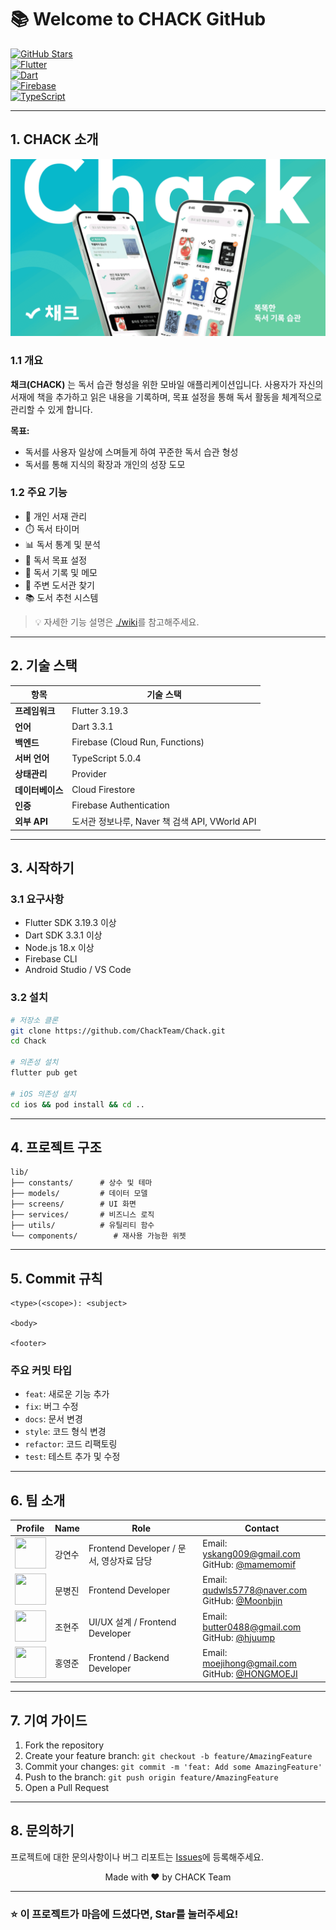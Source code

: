 # 📚 Welcome to CHACK GitHub

[![GitHub Stars](https://img.shields.io/github/stars/ChackTeam/Chack?style=social)](https://github.com/ChackTeam/Chack)  
[![Flutter](https://img.shields.io/badge/Flutter-3.19.3-blue.svg)](https://flutter.dev)  
[![Dart](https://img.shields.io/badge/Dart-3.3.1-blue.svg)](https://dart.dev)  
[![Firebase](https://img.shields.io/badge/Firebase-latest-orange.svg)](https://firebase.google.com)  
[![TypeScript](https://img.shields.io/badge/TypeScript-5.0.4-blue.svg)](https://www.typescriptlang.org/)

---

## 1. CHACK 소개
![SlideShow](https://github.com/ChackTeam/Chack/blob/develop/docs/SlideShow.gif)

### 1.1 개요
**채크(CHACK)** 는 독서 습관 형성을 위한 모바일 애플리케이션입니다. 사용자가 자신의 서재에 책을 추가하고 읽은 내용을 기록하며, 목표 설정을 통해 독서 활동을 체계적으로 관리할 수 있게 합니다.

**목표:**  
- 독서를 사용자 일상에 스며들게 하여 꾸준한 독서 습관 형성
- 독서를 통해 지식의 확장과 개인의 성장 도모

### 1.2 주요 기능
- 📖 개인 서재 관리  
- ⏱️ 독서 타이머  
- 📊 독서 통계 및 분석  
- 🎯 독서 목표 설정  
- 📝 독서 기록 및 메모  
- 📍 주변 도서관 찾기  
- 📚 도서 추천 시스템

> 💡 자세한 기능 설명은 [./wiki](https://github.com/ChackTeam/Chack/wiki)를 참고해주세요.

---

## 2. 기술 스택

| 항목 | 기술 스택 |
|------|-----------|
| **프레임워크** | Flutter 3.19.3 |
| **언어** | Dart 3.3.1 |
| **백엔드** | Firebase (Cloud Run, Functions) |
| **서버 언어** | TypeScript 5.0.4 |
| **상태관리** | Provider |
| **데이터베이스** | Cloud Firestore |
| **인증** | Firebase Authentication |
| **외부 API** | 도서관 정보나루, Naver 책 검색 API, VWorld API |

---

## 3. 시작하기

### 3.1 요구사항
- Flutter SDK 3.19.3 이상
- Dart SDK 3.3.1 이상
- Node.js 18.x 이상
- Firebase CLI
- Android Studio / VS Code

### 3.2 설치
```bash
# 저장소 클론
git clone https://github.com/ChackTeam/Chack.git
cd Chack

# 의존성 설치
flutter pub get

# iOS 의존성 설치
cd ios && pod install && cd ..
```
---

## 4. 프로젝트 구조
```
lib/
├── constants/      # 상수 및 테마
├── models/         # 데이터 모델
├── screens/        # UI 화면
├── services/       # 비즈니스 로직
├── utils/          # 유틸리티 함수
└── components/        # 재사용 가능한 위젯
```

---

## 5. Commit 규칙

```
<type>(<scope>): <subject>

<body>

<footer>
```

### 주요 커밋 타입
- `feat`: 새로운 기능 추가
- `fix`: 버그 수정
- `docs`: 문서 변경
- `style`: 코드 형식 변경
- `refactor`: 코드 리팩토링
- `test`: 테스트 추가 및 수정

---

## 6. 팀 소개

| Profile | Name | Role | Contact |
|----------------------|------|------|----------|
| <img src="https://github.com/mamemomif.png" width="50" height="50"> | 강연수 | Frontend Developer / 문서, 영상자료 담당 | Email: yskang009@gmail.com<br>GitHub: [@mamemomif](https://github.com/mamemomif) |
| <img src="https://github.com/Moonbjin.png" width="50" height="50"> | 문병진 | Frontend Developer | Email: qudwls5778@naver.com<br>GitHub: [@Moonbjin](https://github.com/Moonbjin) |
| <img src="https://github.com/hjuump.png" width="50" height="50"> | 조현주 | UI/UX 설계 / Frontend Developer | Email: butter0488@gmail.com<br>GitHub: [@hjuump](https://github.com/hjuump) |
| <img src="https://github.com/HONGMOEJI.png" width="50" height="50"> | 홍영준 | Frontend / Backend Developer | Email: moejihong@gmail.com<br>GitHub: [@HONGMOEJI](https://github.com/HONGMOEJI) |

---

## 7. 기여 가이드

1. Fork the repository
2. Create your feature branch: `git checkout -b feature/AmazingFeature`
3. Commit your changes: `git commit -m 'feat: Add some AmazingFeature'`
4. Push to the branch: `git push origin feature/AmazingFeature`
5. Open a Pull Request

---

## 8. 문의하기

프로젝트에 대한 문의사항이나 버그 리포트는 [Issues](https://github.com/ChackTeam/Chack/issues)에 등록해주세요.

<p align="center">Made with ❤️ by CHACK Team</p>

---

### ⭐️ 이 프로젝트가 마음에 드셨다면, Star를 눌러주세요!
